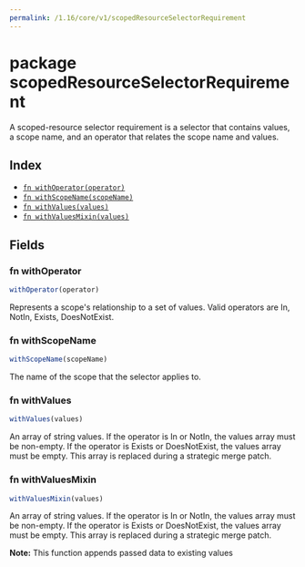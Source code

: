 ```yaml
---
permalink: /1.16/core/v1/scopedResourceSelectorRequirement
---
```


# package scopedResourceSelectorRequirement

A scoped-resource selector requirement is a selector that contains values, a scope name, and an operator that relates the scope name and values.

## Index

* [`fn withOperator(operator)`](#fn-withoperator)
* [`fn withScopeName(scopeName)`](#fn-withscopename)
* [`fn withValues(values)`](#fn-withvalues)
* [`fn withValuesMixin(values)`](#fn-withvaluesmixin)

## Fields

### fn withOperator

```ts
withOperator(operator)
```

Represents a scope's relationship to a set of values. Valid operators are In, NotIn, Exists, DoesNotExist.

### fn withScopeName

```ts
withScopeName(scopeName)
```

The name of the scope that the selector applies to.

### fn withValues

```ts
withValues(values)
```

An array of string values. If the operator is In or NotIn, the values array must be non-empty. If the operator is Exists or DoesNotExist, the values array must be empty. This array is replaced during a strategic merge patch.

### fn withValuesMixin

```ts
withValuesMixin(values)
```

An array of string values. If the operator is In or NotIn, the values array must be non-empty. If the operator is Exists or DoesNotExist, the values array must be empty. This array is replaced during a strategic merge patch.

**Note:** This function appends passed data to existing values